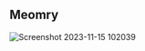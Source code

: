 ## Meomry
![Screenshot 2023-11-15 102039](https://github.com/Kavin0M/nand2tetris-Part1/assets/64976162/2d1fea97-235e-462b-8317-c596ff793388)
